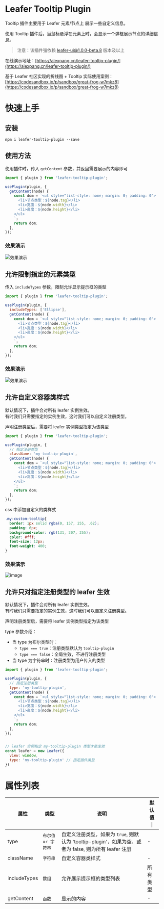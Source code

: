 <!--
 * @Author: zi.yang
 * @Date: 2023-08-01 21:53:46
 * @LastEditors: zi.yang
 * @LastEditTime: 2023-08-08 21:30:58
 * @Description: README
 * @FilePath: /leafer-tooltip-plugin/README.md
-->

# Leafer Tooltip Plugin

Tooltip 插件主要用于 Leafer 元素/节点上 展示一些自定义信息。

使用 Tooltip 插件后，当鼠标悬浮在元素上时，会显示一个弹框展示节点的详细信息。

> 注意：该插件强依赖 leafer-ui@1.0.0-beta.8 版本及以上

在线演示地址：[https://alexpang.cn/leafer-tooltip-plugin/](https://alexpang.cn/leafer-tooltip-plugin/)

基于 Leafer 社区实现的折线图 + Tooltip 实际使用案例：[https://codesandbox.io/p/sandbox/great-frog-w7mkz8](https://codesandbox.io/p/sandbox/great-frog-w7mkz8)

# 快速上手

## 安装

```shell
npm i leafer-tooltip-plugin --save
```

## 使用方法

使用插件时，传入 `getContent` 参数，并返回需要展示的内容即可

```js
import { plugin } from 'leafer-tooltip-plugin';

usePlugin(plugin, {
  getContent(node) {
    const dom = `<ul style="list-style: none; margin: 0; padding: 0">
      <li>节点类型：${node.tag}</li>
      <li>宽度：${node.width}</li>
      <li>高度：${node.height}</li>
    </ul>
    `;
    return dom;
  },
});
```

### 效果演示

![效果演示](./readme/image-1.gif)

## 允许限制指定的元素类型

传入 `includeTypes` 参数，限制允许显示提示框的类型

```js
import { plugin } from 'leafer-tooltip-plugin';

usePlugin(plugin, {
  includeTypes: ['Ellipse'],
  getContent(node) {
    const dom = `<ul style="list-style: none; margin: 0; padding: 0">
      <li>节点类型：${node.tag}</li>
      <li>宽度：${node.width}</li>
      <li>高度：${node.height}</li>
    </ul>
    `;
    return dom;
  },
});
```

### 效果演示

![效果演示](./readme/image-2.gif)

## 允许自定义容器类样式

默认情况下，插件会对所有 leafer 实例生效。  
有时我们只需要指定的实例生效，这时我们可以自定义注册类型。

声明注册类型后，需要将 leafer 实例类型指定为该类型

```js
import { plugin } from 'leafer-tooltip-plugin';

usePlugin(plugin, {
  // 指定注册类型
  className: 'my-tooltip-plugin',
  getContent(node) {
    const dom = `<ul style="list-style: none; margin: 0; padding: 0">
      <li>节点类型：${node.tag}</li>
      <li>宽度：${node.width}</li>
      <li>高度：${node.height}</li>
    </ul>
    `;
    return dom;
  },
});
```

css 中添加自定义的类样式

```css
.my-custom-tooltip{
  border: 1px solid rgba(0, 157, 255, .62);
  padding: 6px;
  background-color: rgb(131, 207, 255);
  color: #fff;
  font-size: 12px;
  font-weight: 400;
}
```

### 效果演示

![image](./readme/image-3.png)

## 允许只对指定注册类型的 leafer 生效

默认情况下，插件会对所有 leafer 实例生效。  
有时我们只需要指定的实例生效，这时我们可以自定义注册类型。

声明注册类型后，需要将 leafer 实例类型指定为该类型

type 参数介绍：

- 当 type 为布尔类型时：
  - `type === true`：注册类型默认为 `tooltip-plugin`
  - `type === false`：全局生效，不进行注册类型
- 当 type 为字符串时：注册类型为用户传入的类型

```js
import { plugin } from 'leafer-tooltip-plugin';

usePlugin(plugin, {
  // 指定注册类型
  type: 'my-tooltip-plugin',
  getContent(node) {
    const dom = `<ul style="list-style: none; margin: 0; padding: 0">
      <li>节点类型：${node.tag}</li>
      <li>宽度：${node.width}</li>
      <li>高度：${node.height}</li>
    </ul>
    `;
    return dom;
  },
});


// leafer 实例指定 my-tooltip-plugin 类型才能生效
const leafer = new Leafer({
  view: window,
  type: 'my-tooltip-plugin' // 指定插件类型
})
```

# 属性列表

| 属性         | 类型 | 说明                     | 默认值｜ |
| ------------ | ---- | ------------------------ | -------- |
| type   | `布尔值 or 字符串`  | 自定义注册类型，如果为 `true`, 则默认为 'tooltip-plugin'，如果为空，或者为 false, 则为所有 leafer 注册               | -        |
| className   | `字符串` | 自定义容器类样式               | -        |
| includeTypes | `数组` | 允许展示提示框的类型列表 | 所有类型 |
| getContent   | `函数` | 显示的内容               | -        |
